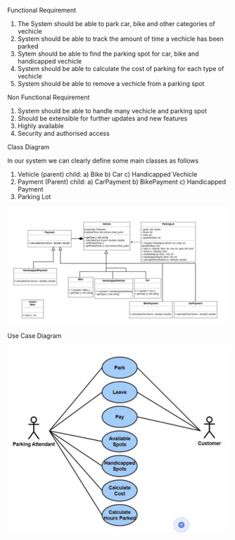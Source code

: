 Functional Requirement

1. The System should be able to park car, bike and other categories of vechicle
2. System should be able to track the amount of time a vechicle has been parked
3. Sytem should be able to find the parking spot for car, bike and handicapped vechicle
4. System should be able to calculate the cost of parking for each type of vechicle
5. System should be able to remove a vechicle from a parking spot

Non Functional Requirement

1. System should be able to handle many vechicle and parking spot
2. Should be extensible for further updates and new features
3. Highly available
4. Security and authorised access

Class Diagram

In our system we can clearly define some main classes as follows

1. Vehicle (parent)
   child:
   a) Bike
   b) Car
   c) Handicapped Vechicle
2. Payment (Parent)
   child:
   a) CarPayment
   b) BikePayment
   c) Handicapped Payment
3. Parking Lot

![alt text](classdiagram.png)

Use Case Diagram

![alt text](image.png)
